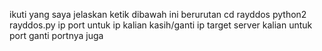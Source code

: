 ikuti yang saya jelaskan
ketik dibawah ini berurutan
cd rayddos
python2 rayddos.py ip port
untuk ip kalian kasih/ganti ip target server kalian untuk port ganti portnya juga
